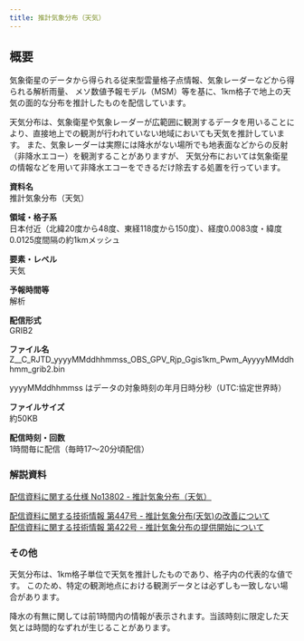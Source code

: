 ```yaml
---
title: 推計気象分布（天気）
---
```


## 概要
気象衛星のデータから得られる従来型雲量格子点情報、気象レーダーなどから得られる解析雨量、
メソ数値予報モデル（MSM）等を基に、1km格子で地上の天気の面的な分布を推計したものを配信しています。

天気分布は、気象衛星や気象レーダーが広範囲に観測するデータを用いることにより、直接地上での観測が行われていない地域においても天気を推計しています。
また、気象レーダーは実際には降水がない場所でも地表面などからの反射（非降水エコー）を観測することがありますが、
天気分布においては気象衛星の情報などを用いて非降水エコーをできるだけ除去する処置を行っています。

**資料名** <br/>
推計気象分布（天気）

**領域・格子系** <br/>
日本付近（北緯20度から48度、東経118度から150度）、経度0.0083度・緯度0.0125度間隔の約1kmメッシュ

**要素・レベル** <br/>
天気

**予報時間等** <br/>
解析

**配信形式** <br/>
GRIB2

**ファイル名** <br/>
Z__C_RJTD_yyyyMMddhhmmss_OBS_GPV_Rjp_Ggis1km_Pwm_AyyyyMMddhhmm_grib2.bin

yyyyMMddhhmmss はデータの対象時刻の年月日時分秒（UTC:協定世界時）

**ファイルサイズ** <br/>
約50KB

**配信時刻・回数** <br/>
1時間毎に配信（毎時17～20分頃配信）

### 解説資料
[配信資料に関する仕様 No13802 - 推計気象分布（天気）](https://www.data.jma.go.jp/suishin/shiyou/pdf/no13802)


[配信資料に関する技術情報 第447号 - 推計気象分布(天気)の改善について](https://dmdata.jp/docs/jma/technical/447.pdf) <br/>
[配信資料に関する技術情報 第422号 - 推計気象分布の提供開始について](https://dmdata.jp/docs/jma/technical/422.pdf)

### その他
天気分布は、1km格子単位で天気を推計したものであり、格子内の代表的な値です。
このため、特定の観測地点における観測データとは必ずしも一致しない場合があります。 

降水の有無に関しては前1時間内の情報が表示されます。当該時刻に限定した天気とは時間的なずれが生じることがあります。
